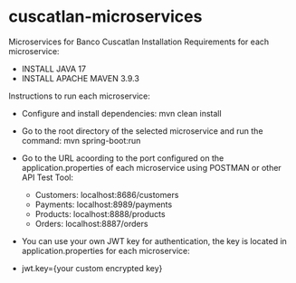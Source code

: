 # cuscatlan-microservices
Microservices for Banco Cuscatlan
Installation Requirements for each microservice:
- INSTALL JAVA 17
- INSTALL APACHE MAVEN 3.9.3

Instructions to run each microservice:

- Configure and install dependencies: mvn clean install
- Go to the root directory of the selected microservice and run the command: mvn spring-boot:run 
- Go to the URL acoording to the port configured on the application.properties of each microservice using POSTMAN or other API Test Tool:
  - Customers: localhost:8686/customers
  - Payments: localhost:8989/payments
  - Products: localhost:8888/products
  - Orders: localhost:8887/orders

- You can use your own JWT key for authentication, the key is located in application.properties for each microservice:
- jwt.key={your custom encrypted key}
